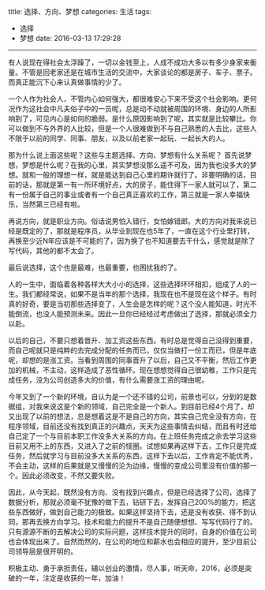 title: 选择、方向、梦想
categories: 生活
tags:
  - 选择
  - 梦想
date: 2016-03-13 17:29:28
---

有人说现在得社会太浮躁了，一切以金钱至上，人成不成功大多以有多少身家来衡量。不管是回老家还是在城市生活的交流中，大家谈论的都是房子、车子、票子。而真正能沉下心来认真做事情的少了。

一个人作为社会人，不管内心如何强大，都很难安心下来不受这个社会影响。更何况作为这社会中凡夫俗子中的一员呢，总是动不动就被周围的环境、身边的人所影响到了，可见内心是如何的脆弱。是什么原因影响到了呢，其实就是比较攀比。你可以做到不与外界的人比较，但是一个人很难做到不与自己熟悉的人去比，这些人不限于以前的同学、同事、朋友，以及以前老家一起玩、一起长大的人。

<!-- more -->

那为什么说上面这些呢？这些与主题选择、方向、梦想有什么关系呢？
首先说梦想，梦想是什么呢？在我的心里，其实梦想没那么遥不可及，因为我也没多大的梦想。就和一般的理想一样，就是能达到自己心里的期许就行了。非要明确的话，目前的话，那就是第一有一所环境好点，大的房子，能住得下一家人就可以了，第二有一份属于自己的事业或者有一个自己真正喜欢的工作，第三就是一家人幸福快乐，当然第三已经有啦。

再说方向，就是职业方向。俗话说男怕入错行，女怕嫁错郎。大的方向对我来说已经是既定的了，那就是程序员，从毕业到现在也5年了，一直在这个行业里打转，再换至少近N年应该是不可能的了，因为换了也不知道要去干什么，感觉就是除了写代码，其他的都不太会了。

最后说选择，这个也是最难，也最重要，也困扰我的了。

人的一生中，面临着各种各样大大小小的选择，这些选择环环相扣，组成了人的一生。我们都经常说，如果不是当年的那个选择，我现在也不是现在这个样子。有时真的好奇，要是当初那些选择变了，人生会是怎样的呢？这个没人能知道，时光不能倒流，也没人能预测未来。因此一旦你已经经过考虑做出了选择，那就必须全力以赴。

以后的自己，不要只想着晋升、加工资这些东西。有时总是觉得自己没得到重要，而自己呢就只是纯粹的去完成分配的任务而已，仅仅当做打一份工而已，但是年底呢，却想的是涨工资。当看到周围的同事晋升了以后，自己又不平衡，然后工作更加的机械，不主动，这样造成了恶性循环。现在想想觉得自己很幼稚，工作只是完成任务，没为公司创造多大的价值，有什么需要涨工资的理由呢。

今年又到了一个新的环境，自认为是一个还不错的公司，前景也可以，分到的是数据组，对我来说这是个新的领域，自己完全是一个新人。到目前已经4个月了，却又出现了以前的想法，总是想着这是不是自己的方向，其实自己完全没有方向，在程序领域，目前还没有找到真正的兴趣点，天天为这些事情去纠结，而且有时还给自己定了一个与目前本职工作没多大关系的方向。在上班任务完成之余去学习这些目前又用不上的东西，又进入了之前的怪圈。试想如果再这样下去，工作只是完成任务，然后就学习与目前没多大关系的东西，这样下去以后，工作肯定不能优秀，不会主动，这样的后果就是又慢慢的沦为边缘，慢慢的变成公司里没有价值的那一个。因此必须改变，不然又要失败。

因此，从今天起，既然没有方向、没有找到兴趣点，但是已经选择了公司，选择了数据分析，那就必须毫不犹豫的做下去，钻研下去，发挥自己200%的能力，把这些东西做好，做到自己能力的极致。如果这样坚持下去，还是没有收获、得不到认同，那再去换方向学习。技术和能力的提升不是自己随便想想、写写代码行了的。只有源源不断的去解决公司的实际问题，这样技术提升的同时，自身的价值在公司也会体现出来了。自然而然的，在公司的地位和薪水也会相应的提升，至少目前公司领导层是很开明的。

积极主动、勇于承担责任，辅以创业的激情，尽人事，听天命，2016，必须是突破的一年，注定是收获的一年，加油！